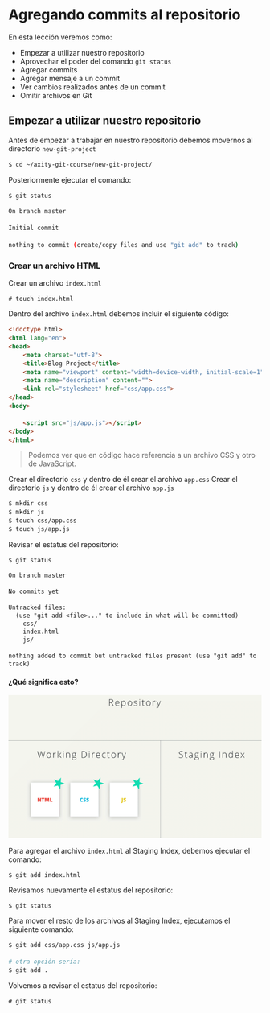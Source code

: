 # Agregando commits al repositorio

En esta lección veremos como:

 - Empezar a utilizar nuestro repositorio
 - Aprovechar el poder del comando `git status`
 - Agregar commits
 - Agregar mensaje a un commit
 - Ver cambios realizados antes de un commit
 - Omitir archivos en Git

## Empezar a utilizar nuestro repositorio

Antes de empezar a trabajar en nuestro repositorio debemos movernos al directorio `new-git-project` 

```bash
$ cd ~/axity-git-course/new-git-project/
``` 
Posteriormente ejecutar el comando:

```bash
$ git status
```
```bash
On branch master

Initial commit

nothing to commit (create/copy files and use "git add" to track)
```

### Crear un archivo HTML

Crear un archivo `index.html` 

    # touch index.html

Dentro del archivo `index.html` debemos incluir el siguiente código:

```html
<!doctype html>
<html lang="en">
<head>
    <meta charset="utf-8">
    <title>Blog Project</title>
    <meta name="viewport" content="width=device-width, initial-scale=1">
    <meta name="description" content="">
    <link rel="stylesheet" href="css/app.css">
</head>
<body>

    <script src="js/app.js"></script>
</body>
</html>
```

> Podemos ver que en código hace referencia a un archivo CSS  y otro  de JavaScript.

Crear el directorio `css` y dentro de él crear el archivo `app.css`
Crear el directorio `js` y dentro de él crear el archivo `app.js`

```bash
$ mkdir css
$ mkdir js
$ touch css/app.css
$ touch js/app.js
```

Revisar el estatus del repositorio:

```batch
$ git status
```
```
On branch master

No commits yet

Untracked files:
  (use "git add <file>..." to include in what will be committed)
	css/
	index.html
	js/

nothing added to commit but untracked files present (use "git add" to track)
```
#### ¿Qué significa esto?

![img_work_to_index](images/img_work_to_index.gif)

Para agregar el archivo `index.html` al Staging Index, debemos ejecutar el comando:

    $ git add index.html

Revisamos nuevamente el estatus del repositorio:

    $ git status

Para mover el resto de los archivos al Staging Index, ejecutamos el siguiente comando:

```bash
$ git add css/app.css js/app.js

# otra opción sería:
$ git add .
```

Volvemos a revisar el estatus del repositorio:

    # git status

<!--stackedit_data:
eyJoaXN0b3J5IjpbLTU0NTU1MjQxMiwtNDE2NjAyNjg4LC03ND
E4NDg2ODUsLTc0MTg0ODY4NSwtMTA3Nzk4ODExOSwxMzUxMDY2
NjUzLC0xODA0NjI3NDQsLTE4MjIxODQ3MjQsLTE3ODQ2NjUxND
csLTE4OTg5ODQ3MjIsLTU4MzA4MDYyNCwxNzE4MjM3MjgxLDEz
MjU3NDYzNzQsMTU2MjQzNTI3OSwxNzUwMjA5NTQ2LDQyMTA0Mz
Y2LDIwNDAyMjg5NjksLTE3NTg5ODQ3MjQsMTMyNjk0Njc2Nywx
ODE1MTIxNzgwXX0=
-->